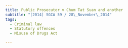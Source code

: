 ```yaml
---
title: Public Prosecutor v Chum Tat Suan and another
subtitle: "[2014] SGCA 59 / 28\_November\_2014"
tags:
  - Criminal law
  - Statutory offences
  - Misuse of Drugs Act

---
```


